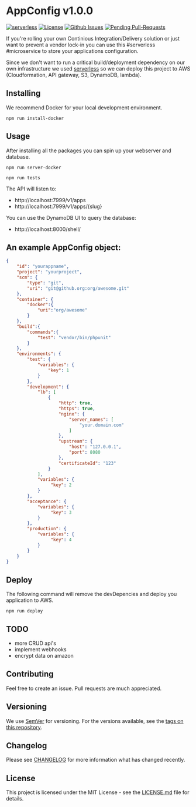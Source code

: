 # AppConfig v1.0.0

[![serverless](http://public.serverless.com/badges/v3.svg)](http://www.serverless.com)
[![License](http://img.shields.io/:license-mit-blue.svg)](http://doge.mit-license.org)
[![Github Issues](http://githubbadges.herokuapp.com/solidbrackets/appconfig_api_nodejs/issues.svg?style=flat-square)](https://github.com/solidbrackets/appconfig_api_nodejs/issues)
[![Pending Pull-Requests](http://githubbadges.herokuapp.com/solidbrackets/appconfig_api_nodejs/pulls.svg?style=flat-square)](https://github.com/solidbrackets/appconfig_api_nodejs/pulls)

If you're rolling your own Continious Integration/Delivery solution or just want to prevent a vendor lock-in you can use this #serverless #microservice to store your applications configuration.

Since we don't want to run a critical build/deployment dependency on our own infrastructure we used [serverless](http://www.serverless.com) so we can deploy this project to AWS (Cloudformation, API gateway, S3, DynamoDB, lambda).


## Installing

We recommend Docker for your local development environment.

```
npm run install-docker
```


## Usage

After installing all the packages you can spin up your webserver and database.

```
npm run server-docker

npm run tests
```

The API will listen to:
* http://localhost:7999/v1/apps
* http://localhost:7999/v1/apps/{slug}

You can use the DynamoDB UI to query the database:
* http://localhost:8000/shell/


## An example AppConfig object:

```json
{
    "id": "yourappname",
    "project": "yourproject",
    "scm": {
        "type": "git",
        "uri": "git@github.org:org/awesome.git"
    },
    "container": {
        "docker":{
            "uri":"org/awesome"
        }
    },
    "build":{
        "commands":{
            "test": "vendor/bin/phpunit"
        }
    },
    "environments": {
        "test": {
            "variables": {
                "key": 1
            }
        },
        "development": {
            "lb": [
                {
                    "http": true,
                    "https": true,
                    "nginx": {
                        "server_names": [
                            "your.domain.com"
                        ]
                    },
                    "upstream": {
                        "host": "127.0.0.1",
                        "port": 8080
                    },
                    "certificateId": "123"
                }
            ],
            "variables": {
                 "key": 2
            }
        },
        "acceptance": {
            "variables": {
                 "key": 3
            }
        },
        "production": {
            "variables": {
                 "key": 4
            }
        }
    }
}
```

## Deploy

The following command will remove the devDepencies and deploy you application to AWS.

```
npm run deploy
```

## TODO
* more CRUD api's 
* implement webhooks
* encrypt data on amazon

## Contributing

Feel free to create an issue. Pull requests are much appreciated.

## Versioning

We use [SemVer](http://semver.org/) for versioning. For the versions available, see the [tags on this repository](https://github.com/solidbrackets/appconfig_api_nodejs/tags). 

## Changelog

Please see [CHANGELOG](CHANGELOG.md) for more information what has changed recently.

## License

This project is licensed under the MIT License - see the [LICENSE.md](LICENSE.md) file for details.










